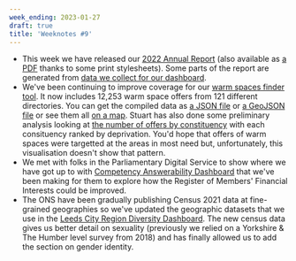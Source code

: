 ```yaml
---
week_ending: 2023-01-27
draft: true
title: 'Weeknotes #9'
---
```


* This week we have released our [2022 Annual Report](https://open-innovations.org/services/sponsors/reports/2022/) (also available as [a PDF](https://open-innovations.org/services/sponsors/reports/2022/2022-report.pdf) thanks to some print stylesheets). Some parts of the report are generated from [data we collect for our dashboard](https://github.com/open-innovations/dashboard/tree/main/data).
* We've been continuing to improve coverage for our [warm spaces finder tool](https://open-innovations.github.io/warm-spaces/find). It now includes 12,253 warm space offers from 121 different directories. You can get the compiled data as [a JSON file](https://open-innovations.github.io/warm-spaces/data/places.json) or [a GeoJSON file](https://open-innovations.github.io/warm-spaces/data/places.geojson) or see them all [on a map](https://mapper.odileeds.org/?5/54.95239/-3.20801/datamill-0902a2be-f58e-429c-a6aa-6f196ccc45fd). Stuart has also done some preliminary analysis looking at [the number of offers by constituency](https://raw.githubusercontent.com/open-innovations/warm-spaces/main/data/imd.svg) with each consituency ranked by deprivation. You'd hope that offers of warm spaces were targetted at the areas in most need but, unfortunately, this visualisation doesn't show that pattern.
* We met with folks in the Parliamentary Digital Service to show where we have got up to with [Competency Answerability Dashboard](https://open-innovations.github.io/register-of-members-interests-proto/) that we've been making for them to explore how the Register of Members' Financial Interests could be improved.
* The ONS have been gradually publishing Census 2021 data at fine-grained geographies so we've updated the geographic datasets that we use in the [Leeds City Region Diversity Dashboard](https://open-innovations.github.io/diversity-data/leeds-city-region/?area=E08000035). The new census data gives us better detail on sexuality (previously we relied on a Yorkshire & The Humber level survey from 2018) and has finally allowed us to add the section on gender identity.
